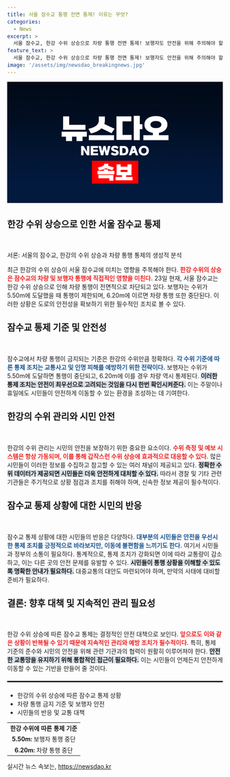 ```yaml
---
title: 서울 잠수교 통행 전면 통제! 이유는 무엇?
categories:
  - News
excerpt: >
  서울 잠수교, 한강 수위 상승으로 차량 통행 전면 통제! 보행자도 안전을 위해 주의해야 할 상황! 지금 어떤 일이 벌어지고 있는지 확인해보세요!
feature_text: >
  서울 잠수교, 한강 수위 상승으로 차량 통행 전면 통제! 보행자도 안전을 위해 주의해야 할 상황! 지금 어떤 일이 벌어지고 있는지 확인해보세요!
image: '/assets/img/newsdao_breakingnews.jpg'
---
```


<p><img src="/assets/img/newsdao_breakingnews.jpg" alt="ontimetimes 속보" /></p>

<h2 data-ke-size="size26">한강 수위 상승으로 인한 서울 잠수교 통제</h2>

<p data-ke-size="size16">&nbsp;</p>

<p>서론: 서울의 잠수교, 한강의 수위 상승과 차량 통행 통제의 생성적 분석</p>

<p>최근 한강의 수위 상승이 서울 잠수교에 미치는 영향을 주목해야 한다. <b><span style="color: #ee2323;">한강 수위의 상승은 잠수교의 차량 및 보행자 통행에 직접적인 영향을 미친다.</span></b> 23일 현재, 서울 잠수교는 한강 수위 상승으로 인해 차량 통행이 전면적으로 차단되고 있다. 보행자는 수위가 5.50m에 도달했을 때 통행이 제한되며, 6.20m에 이르면 차량 통행 또한 중단된다. 이러한 상황은 도로의 안전성을 확보하기 위한 필수적인 조치로 볼 수 있다.</p>

<h2 data-ke-size="size26">잠수교 통제 기준 및 안전성</h2>

<p data-ke-size="size16">&nbsp;</p>

<p>잠수교에서 차량 통행이 금지되는 기준은 한강의 수위만큼 정확하다. <b><span style="color: #1a5490;">각 수위 기준에 따른 통제 조치는 교통사고 및 인명 피해를 예방하기 위한 전략이다.</span></b> 보행자는 수위가 5.50m에 도달하면 통행이 중단되고, 6.20m에 이를 경우 차량 역시 통제된다. <b><span style="background-color: #21538527;">이러한 통제 조치는 안전이 최우선으로 고려되는 것임을 다시 한번 확인시켜준다.</span></b> 이는 주말이나 휴일에도 시민들이 안전하게 이동할 수 있는 환경을 조성하는 데 기여한다.</p>

<h2 data-ke-size="size26">한강의 수위 관리와 시민 안전</h2>

<p data-ke-size="size16">&nbsp;</p>

<p>한강의 수위 관리는 시민의 안전을 보장하기 위한 중요한 요소이다. <b><span style="color: #ee2323;">수위 측정 및 예보 시스템은 항상 가동되며, 이를 통해 갑작스런 수위 상승에 효과적으로 대응할 수 있다.</span></b> 많은 시민들이 이러한 정보를 수집하고 참고할 수 있는 여러 채널이 제공되고 있다. <b><span style="background-color: #21538527;">정확한 수위 데이터가 제공되면 시민들은 더욱 안전하게 대처할 수 있다.</span></b> 따라서 경찰 및 기타 관련 기관들은 주기적으로 상황 점검과 조치를 취해야 하며, 신속한 정보 제공이 필수적이다.</p>

<h2 data-ke-size="size26">잠수교 통제 상황에 대한 시민의 반응</h2>

<p data-ke-size="size16">&nbsp;</p>

<p>잠수교 통제 상황에 대한 시민들의 반응은 다양하다. <b><span style="color: #1a5490;">대부분의 시민들은 안전을 우선시한 통제 조치를 긍정적으로 바라보지만, 이동에 불편함을 느끼기도 한다.</span></b> 여기서 시민들과 정부의 소통이 필요하다. 통계적으로, 통제 조치가 강화되면 이에 따라 교통량이 감소하고, 이는 다른 곳의 안전 문제를 유발할 수 있다. <b><span style="background-color: #21538527;">시민들이 통행 상황을 이해할 수 있도록 명확한 안내가 필요하다.</span></b> 대중교통의 대안도 마련되어야 하며, 만약의 사태에 대비할 준비가 필요하다.</p>

<h2 data-ke-size="size26">결론: 향후 대책 및 지속적인 관리 필요성</h2>

<p data-ke-size="size16">&nbsp;</p>

<p>한강 수위 상승에 따른 잠수교 통제는 결정적인 안전 대책으로 보인다. <b><span style="color: #ee2323;">앞으로도 이와 같은 상황이 반복될 수 있기 때문에 지속적인 관리와 예방 조치가 필수적이다.</span></b> 특히, 통제 기준의 준수와 시민의 안전을 위해 관련 기관과의 협력이 원활히 이루어져야 한다. <b><span style="background-color: #21538527;">안전한 교통망을 유지하기 위해 통합적인 접근이 필요하다.</span></b> 이는 시민들이 언제든지 안전하게 이동할 수 있는 기반을 만들어 줄 것이다.</p>

<p data-ke-size="size16"></p>

<hr style="border: 1px solid #000000; margin: 20px 0;"/>

<ul>
    <li>한강의 수위 상승에 따른 잠수교 통제 상황</li>
    <li>차량 통행 금지 기준 및 보행자 안전</li>
    <li>시민들의 반응 및 교통 대책</li>
</ul>

<table style="width: 100%;">
    <tr>
        <td style="text-align: center; height: 17px;"><b>한강 수위에 따른 통제 기준</b></td>
    </tr>
    <tr>
        <td style="text-align: center; height: 17px;"><b>5.50m:</b> 보행자 통행 중단</td>
    </tr>
    <tr>
        <td style="text-align: center; height: 17px;"><b>6.20m:</b> 차량 통행 중단</td>
    </tr>
</table> 

<p data-ke-size="size16"></p>
실시간 뉴스 속보는, <a href="https://newsdao.kr" rel="dofollow">https://newsdao.kr</a>


